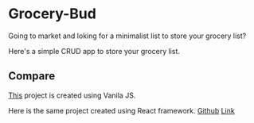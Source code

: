 # Grocery-Bud

Going to market and loking for a minimalist list to store your grocery list?

Here's a simple CRUD app to store your grocery list.

## Compare

[This](https://sirzeck.github.io/Grocery-Bud/) project is created using Vanila JS.

Here is the same project created using React framework.
[Github](https://github.com/SirZeck/Grocery-Bud-React-App)
[Link](https://github.com/SirZeck/Grocery-Bud-React-App)
